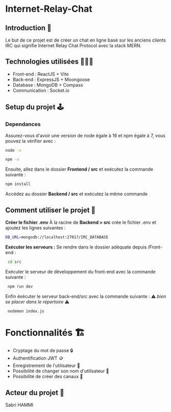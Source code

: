 # Internet-Relay-Chat

## Introduction 📖
Le but de ce projet est de créer un chat en ligne basé sur les anciens clients IRC qui signifie Internet Relay Chat Protocol avec la stack MERN.

## Technologies utilisées 👨🏻‍💻

- Front-end : ReactJS + Vite
- Back-end : ExpressJS + Moongoose
- Database : MongoDB + Compass
- Communication : Socket.io

## Setup du projet 🕹️

### Dependances

Assurez-vous d'avoir une version de node égale à 16 et npm égale à 7, vous pouvez la vérifier avec :

```bash
node -v
``` 

```bash
npm -v
``` 

Ensuite, allez dans le dossier **Frontend / src** et exécutez la commande suivante :

```bash
npm install
``` 

Accédez au dossier **Backend / src** et exécutez la même commande

## Comment utiliser le projet 🚀 ##

**Créer le fichier .env**
À la racine de **Backend > src** crée le fichier .env et ajoutez les lignes suivantes :

```bash
DB_URL=mongodb://localhost:27017/IRC_DATABASE
```

**Exécuter les serveurs :**
Se rendre dans le dossier adéquate depuis /Front-end :

```bash
 cd src
```

Exécuter le serveur de développement du front-end avec la commande suivante :

```bash
 npm run dev
```

Enfin éxécuter le serveur back-end/src avec la commande suivante :
⚠️ *bien se placer dans le répertoire* ⚠️

```bash
 nodemon index.js
```

# Fonctionnalités 🏗️ 
- Cryptage du mot de passe 🔒
- Authentification JWT 🪙
- Enregistrement de l'utilisateur 📃
- Possibilité de changer son nom d'utilisateur 🔧
- Possibilité de créer des canaux 🔧

## Acteur du projet 👤
Sabri HAMMI

